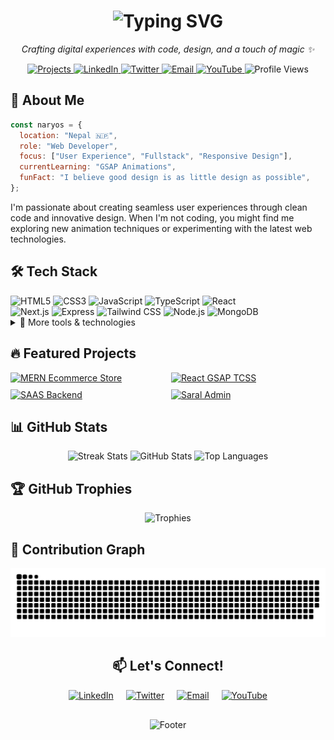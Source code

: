 <h1 align="center">
  <img src="https://readme-typing-svg.herokuapp.com/?lines=Hi+there!+I'm+Aryan;Web+Developer;Creative+Coder;UI/UX+Enthusiast;GSAP+Explorer&center=true&size=30&color=36BCF7&duration=4000&pause=1000" alt="Typing SVG">
</h1>

<p align="center">
  <em>Crafting digital experiences with code, design, and a touch of magic ✨</em>
</p>

<div align="center">
  <a href="https://github.com/AryanAD?tab=repositories" target="_blank">
    <img src="https://img.shields.io/badge/Projects-24+-brightgreen?style=flat-square&logo=github" alt="Projects">
  </a>
  <a href="https://www.linkedin.com/in/your-linkedin" target="_blank">
    <img src="https://img.shields.io/badge/-LinkedIn-0077B5?style=flat-square&logo=linkedin" alt="LinkedIn">
  </a>
  <a href="https://twitter.com/your-twitter" target="_blank">
    <img src="https://img.shields.io/badge/-Twitter-1DA1F2?style=flat-square&logo=twitter&logoColor=white" alt="Twitter">
  </a>
  <a href="mailto:naryosdev@gmail.com" target="_blank">
    <img src="https://img.shields.io/badge/-Email-D14836?style=flat-square&logo=gmail&logoColor=white" alt="Email">
  </a>
  <a href="https://www.youtube.com/your-youtube" target="_blank">
    <img src="https://img.shields.io/badge/-YouTube-FF0000?style=flat-square&logo=youtube&logoColor=white" alt="YouTube">
  </a>
  <img src="https://komarev.com/ghpvc/?username=AryanAD&style=flat-square&color=blueviolet" alt="Profile Views">
</div>

  <h2>🚀 About Me</h2>

```javascript
const naryos = {
  location: "Nepal 🇳🇵",
  role: "Web Developer",
  focus: ["User Experience", "Fullstack", "Responsive Design"],
  currentLearning: "GSAP Animations",
  funFact: "I believe good design is as little design as possible",
};
```

  <p>I'm passionate about creating seamless user experiences through clean code and innovative design. When I'm not coding, you might find me exploring new animation techniques or experimenting with the latest web technologies.</p>

<div align="left">
  <h2>🛠️ Tech Stack</h2>
  <div>
    <img src="https://img.shields.io/badge/HTML5-E34F26?style=for-the-badge&logo=html5&logoColor=white" alt="HTML5">
    <img src="https://img.shields.io/badge/CSS3-1572B6?style=for-the-badge&logo=css3&logoColor=white" alt="CSS3">
    <img src="https://img.shields.io/badge/JavaScript-F7DF1E?style=for-the-badge&logo=javascript&logoColor=black" alt="JavaScript">
    <img src="https://img.shields.io/badge/TypeScript-3178C6?style=for-the-badge&logo=typescript&logoColor=white" alt="TypeScript">
    <img src="https://img.shields.io/badge/React-61DAFB?style=for-the-badge&logo=react&logoColor=black" alt="React">
  </div>
  <div>
    <img src="https://img.shields.io/badge/Next.js-000000?style=for-the-badge&logo=next.js&logoColor=white" alt="Next.js">
    <img src="https://img.shields.io/badge/Express-000000?style=for-the-badge&logo=express&logoColor=white" alt="Express">
    <img src="https://img.shields.io/badge/Tailwind_CSS-06B6D4?style=for-the-badge&logo=tailwind-css&logoColor=white" alt="Tailwind CSS">
    <img src="https://img.shields.io/badge/Node.js-339933?style=for-the-badge&logo=node.js&logoColor=white" alt="Node.js">
    <img src="https://img.shields.io/badge/MongoDB-47A248?style=for-the-badge&logo=mongodb&logoColor=white" alt="MongoDB">
  </div>

  <details>
    <summary>🧰 More tools & technologies</summary>
    <br>
    <div>
      <img src="https://img.shields.io/badge/Git-F05032?style=for-the-badge&logo=git&logoColor=white" alt="Git">
      <img src="https://img.shields.io/badge/Vite-646CFF?style=for-the-badge&logo=vite&logoColor=white" alt="Vite">
      <img src="https://img.shields.io/badge/MySQL-4479A1?style=for-the-badge&logo=mysql&logoColor=white" alt="MySQL">
      <img src="https://img.shields.io/badge/framer_motion-ffca28?style=for-the-badge&logo=framer&logoColor=%23ffffff&color=%237178f6" alt="Framer Motion">
      <img src="https://img.shields.io/badge/Linux-FCC624?style=for-the-badge&logo=linux&logoColor=black" alt="Linux">
      <img src="https://img.shields.io/badge/windows-blue?style=for-the-badge" alt="Windows">
      <img src="https://img.shields.io/badge/visual_studio_code-blue?style=for-the-badge" alt="Visual Studio Code">
    </div>
  </details>
</div>

<h2>🔥 Featured Projects</h2>

<div style="display: grid; grid-template-columns: repeat(2, 1fr); gap: 10px;">
  <a href="https://github.com/AryanAD/mern-ecommerce-store">
    <img src="https://github-readme-stats.vercel.app/api/pin/?username=AryanAD&repo=mern-ecommerce-store&theme=nightowl&hide_border=true" alt="MERN Ecommerce Store">
  </a>
  <a href="https://github.com/AryanAD/react-tcss-gsap">
    <img src="https://github-readme-stats.vercel.app/api/pin/?username=AryanAD&repo=react-tcss-gsap&theme=nightowl&hide_border=true" alt="React GSAP TCSS">
  </a>
</div>

<div style="display: grid; grid-template-columns: repeat(2, 1fr); gap: 10px; margin-top: 10px;">
  <a href="https://github.com/AryanAD/saas-backend">
    <img src="https://github-readme-stats.vercel.app/api/pin/?username=AryanAD&repo=saas-backend&theme=nightowl&hide_border=true" alt="SAAS Backend">
  </a>
  <a href="https://github.com/AryanAD/projectI">
    <img src="https://github-readme-stats.vercel.app/api/pin/?username=AryanAD&repo=projectI&theme=nightowl&hide_border=true" alt="Saral Admin">
  </a>
</div>

<h2>📊 GitHub Stats</h2>

<div align="center">
  <img src="https://github-readme-streak-stats.herokuapp.com/?user=AryanAD&theme=nightowl&hide_border=true&background=0D1117" alt="Streak Stats">
  <img src="https://github-readme-stats.vercel.app/api?username=AryanAD&show_icons=true&count_private=true&hide_title=true&theme=nightowl&hide_border=true&bg_color=0D1117&hide_rank=true" alt="GitHub Stats" style="width: 50%">
  <img src="https://github-readme-stats.vercel.app/api/top-langs/?username=AryanAD&layout=compact&theme=nightowl&hide_border=true&bg_color=0D1117" alt="Top Languages" style="width: 50%">
</div>

<h2>🏆 GitHub Trophies</h2>

<div align="center">
  <img src="https://github-profile-trophy.vercel.app/?username=AryanAD&theme=nord&no-frame=true&row=1&column=6" alt="Trophies">
</div>

<h2>🐍 Contribution Graph</h2>

<div align="center">
  <picture>
    <source media="(prefers-color-scheme: dark)" srcset="https://github.com/AryanAD/AryanAD/blob/output/github-contribution-grid-snake-dark.svg" />
    <source media="(prefers-color-scheme: light)" srcset="https://github.com/AryanAD/AryanAD/blob/output/github-contribution-grid-snake.svg" />
    <img alt="github-snake" src="https://github.com/AryanAD/AryanAD/blob/output/github-contribution-grid-snake.svg" />
  </picture>
</div>

<h2 align="center">📫 Let's Connect!</h2>

<div align="center" style="display: flex; justify-content: center; gap: 20px; flex-wrap: wrap;">
  <a href="https://www.linkedin.com/in/your-linkedin" target="_blank">
    <img src="https://img.icons8.com/fluent/48/000000/linkedin.png" alt="LinkedIn">
  </a>
  <a href="https://twitter.com/your-twitter" target="_blank">
    <img src="https://img.icons8.com/fluent/48/000000/twitter.png" alt="Twitter">
  </a>
  <a href="mailto:your-email@gmail.com" target="_blank">
    <img src="https://img.icons8.com/fluent/48/000000/gmail.png" alt="Email">
  </a>
  <a href="https://www.youtube.com/your-youtube" target="_blank">
    <img src="https://img.icons8.com/fluent/48/000000/youtube-play.png" alt="YouTube">
  </a>
</div>

<div align="center" style="margin-top: 30px;">
  <img src="https://capsule-render.vercel.app/api?type=waving&color=gradient&height=100&section=footer" alt="Footer">
</div>
